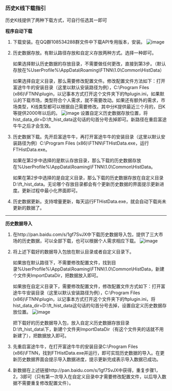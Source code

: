 ### 历史K线下载指引

历史K线提供了两种下载方式，可自行任选其一即可

**程序自动下载**

1. 下载安装。在QQ群108534288群文件中下载API专用版本，安装。 
  ![image](https://github.com/FutunnOpen/OpenQuant/raw/master/Resources/Download.png)

2. 历史数据存放。有默认路径存放和自定义存放两种方式。选择一种即可。 

   如果选择默认历史数据的存放目录，不需要做任何更改，直接到第3步。（默认存放在%UserProfile%\AppData\Roaming\FTNN\1.0\Common\HistData）

   如果选择自定义目录，那么需要修改配置文件。修改配置文件方法如下：打开富途牛牛的安装目录（这里以默认安装路径为例），C:\Program Files (x86)\FTNN\plugin，以记事本方式打开这个文件夹下的ftplugin.ini，如果默认的下载市场，类型符合个人需求，就不需要改动。如果还有额外的需求，市场类型，K线类型都可以根据自己需要修改。其中分K提供最近三个月的，日K等提供2000年以后的。
   ![image](https://github.com/FutunnOpen/OpenQuant/raw/master/Resources/HistDataConfig.png) 
   设置自定义历史数据存放位置，将hist_data_dir=D:\ft_hist_data这句话的句首分号去掉即可。新路径在重启富途牛牛之后才会生效。

3. 历史数据下载。先开启富途牛牛，再打开富途牛牛的安装目录（这里以默认安装路径为例）C:\Program Files (x86)\FTNN\FTHistData.exe，运行FTHistData.exe。

   如果在第2步中选择的是默认存放目录，那么下载的历史数据存放在%UserProfile%\AppData\Roaming\FTNN\1.0\Common\HistData。 

   如果在第2步中选择的是自定义目录，那么下载的历史数据存放在自定义目录D:\ft_hist_data。无论哪个存放目录都会有个更新历史数据的界面提示更新进度。更新过程中最小化界面即可。 

4. 历史数据更新。支持增量更新，每天运行FTHistData.exe，就会自动下载尚未更新的数据了。 


---

**历史数据导入**

1. 在http://pan.baidu.com/s/1gf7SvJX中下载历史数据导入包，提供了三大市场的历史数据，可以全部下载，也可以根据个人需求相应下载。 
   ![image](https://github.com/FutunnOpen/OpenQuant/raw/master/Resources/HistDataDownload.png)

2. 将上述下载好的数据导入包放在默认目录或者自定义目录下。 

   如果放在默认路径下，不需要修改配置文件，找到目录%UserProfile%\AppData\Roaming\FTNN\1.0\Common\HistData，新建个文件夹ImportDataDir，把数据放入即可。 

   如果放在自定义目录下，需要修改配置文件，修改配置文件方式如下：打开富途牛牛安装目录（这里以默认安装路径为例），C:\Program Files (x86)\FTNN\plugin，以记事本方式打开这个文件夹下的ftplugin.ini，将hist_data_dir=D:\ft_hist_data这句话的句首分号去掉，设置自定义历史数据存放位置。 
   ![image](https://github.com/FutunnOpen/OpenQuant/raw/master/Resources/HistDataImport.png)

   把下载好的历史数据导入包，放入自定义历史数据存放目录D:\ft_hist_data\下，新建个文件夹ImportDataDir（有这个文件夹的话就不用新建了），把数据放入即可。 

3. 先重启富途牛牛，在打开富途牛牛的安装目录C:\Program Files (x86)\FTNN，找到FTHistData.exe并运行，即可实现历史数据的导入。在更新历史数据界面会提示导入数据进度，提示更新完成表示导入数据已成功。 

4. 新数据在上述链接http://pan.baidu.com/s/1gf7SvJX中获得，重复步骤1，2，3即可（只有第一次导入在自定义目录中才需要修改配置文件，以后导入数据不需要重复修改配置文件）。 









